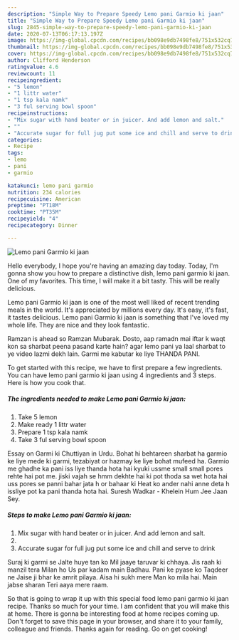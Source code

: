 ```yaml
---
description: "Simple Way to Prepare Speedy Lemo pani Garmio ki jaan"
title: "Simple Way to Prepare Speedy Lemo pani Garmio ki jaan"
slug: 2845-simple-way-to-prepare-speedy-lemo-pani-garmio-ki-jaan
date: 2020-07-13T06:17:13.197Z
image: https://img-global.cpcdn.com/recipes/bb098e9db7498fe8/751x532cq70/lemo-pani-garmio-ki-jaan-recipe-main-photo.jpg
thumbnail: https://img-global.cpcdn.com/recipes/bb098e9db7498fe8/751x532cq70/lemo-pani-garmio-ki-jaan-recipe-main-photo.jpg
cover: https://img-global.cpcdn.com/recipes/bb098e9db7498fe8/751x532cq70/lemo-pani-garmio-ki-jaan-recipe-main-photo.jpg
author: Clifford Henderson
ratingvalue: 4.6
reviewcount: 11
recipeingredient:
- "5 lemon"
- "1 littr water"
- "1 tsp kala namk"
- "3 ful serving bowl spoon"
recipeinstructions:
- "Mix sugar with hand beater or in juicer. And add lemon and salt."
- ""
- "Accurate sugar for full jug put some ice and chill and serve to drink"
categories:
- Recipe
tags:
- lemo
- pani
- garmio

katakunci: lemo pani garmio 
nutrition: 234 calories
recipecuisine: American
preptime: "PT18M"
cooktime: "PT35M"
recipeyield: "4"
recipecategory: Dinner

---
```



![Lemo pani Garmio ki jaan](https://img-global.cpcdn.com/recipes/bb098e9db7498fe8/751x532cq70/lemo-pani-garmio-ki-jaan-recipe-main-photo.jpg)

Hello everybody, I hope you're having an amazing day today. Today, I'm gonna show you how to prepare a distinctive dish, lemo pani garmio ki jaan. One of my favorites. This time, I will make it a bit tasty. This will be really delicious.

Lemo pani Garmio ki jaan is one of the most well liked of recent trending meals in the world. It's appreciated by millions every day. It's easy, it's fast, it tastes delicious. Lemo pani Garmio ki jaan is something that I've loved my whole life. They are nice and they look fantastic.

Ramzan is ahead so Ramzan Mubarak. Dosto, aap ramadn mai iftar k waqt kon sa sharbat peena pasand karte hain? agar lemo pani ya laal sharbat to ye video lazmi dekh lain. Garmi me kabutar ke liye THANDA PANI.


To get started with this recipe, we have to first prepare a few ingredients. You can have lemo pani garmio ki jaan using 4 ingredients and 3 steps. Here is how you cook that.

<!--inarticleads1-->

##### The ingredients needed to make Lemo pani Garmio ki jaan:

1. Take 5 lemon
1. Make ready 1 littr water
1. Prepare 1 tsp kala namk
1. Take 3 ful serving bowl spoon


Essay on Garmi ki Chuttiyan in Urdu. Bohat hi behtareen sharbat ha garmio ke liye mede ki garmi, tezabiyat or hazmay ke liye bohat mufeed ha. Garmio me ghadhe ka pani iss liye thanda hota hai kyuki ussme small small pores rehte hai pot me. jiski vajah se hmm dekhte hai ki pot thoda sa wet hota hai uss pores se panni bahar jata h or bahaar ki Heat ko ander nahi anne deta h issliye pot ka pani thanda hota hai. Suresh Wadkar - Khelein Hum Jee Jaan Sey. 

<!--inarticleads2-->

##### Steps to make Lemo pani Garmio ki jaan:

1. Mix sugar with hand beater or in juicer. And add lemon and salt.
1. 
1. Accurate sugar for full jug put some ice and chill and serve to drink


Suraj ki garmi se Jalte huye tan ko Mil jaaye taruvar ki chhaya. Jis raah ki manzil tera Milan ho Us par kadam main Badhau. Pani ke pyase ko Taqdeer ne Jaise ji bhar ke amrit pilaya. Aisa hi sukh mere Man ko mila hai. Main jabse sharan Teri aaya mere raam. 

So that is going to wrap it up with this special food lemo pani garmio ki jaan recipe. Thanks so much for your time. I am confident that you will make this at home. There is gonna be interesting food at home recipes coming up. Don't forget to save this page in your browser, and share it to your family, colleague and friends. Thanks again for reading. Go on get cooking!
